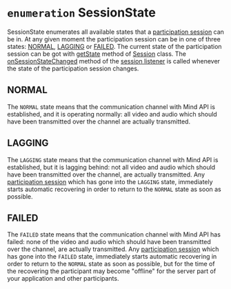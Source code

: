 # `enumeration` SessionState

SessionState enumerates all available states that a [participation session](Session.md) can be in. At any given
moment the participation session can be in one of three states: [NORMAL](#normal), [LAGGING](#LAGGING) or
[FAILED](#FAILED). The current state of the participation session can be got with [getState](Session.md#getstate)
method of [Session](Session.md) class. The [onSessionStateChanged](SessionListener.md#onsessionstatechangedsession)
method of the [session listener](SessionListener.md) is called whenever the state of the participation session changes.

## NORMAL

The `NORMAL` state means that the communication channel with Mind API is established, and it is operating normally: all
video and audio which should have been transmitted over the channel are actually transmitted.

## LAGGING

The `LAGGING` state means that the communication channel with Mind API is established, but it is lagging behind: not
all video and audio which should have been transmitted over the channel, are actually transmitted. Any
[participation session](Session.md) which has gone into the `LAGGING` state, immediately starts automatic recovering in
order to return to the `NORMAL` state as soon as possible.

## FAILED

The `FAILED` state means that the communication channel with Mind API has failed: none of the video and audio which
should have been transmitted over the channel, are actually transmitted. Any [participation session](Session.md) which
has gone into the `FAILED` state, immediately starts automatic recovering in order to return to the `NORMAL` state as
soon as possible, but for the time of the recovering the participant may become "offline" for the server part of your
application and other participants.
